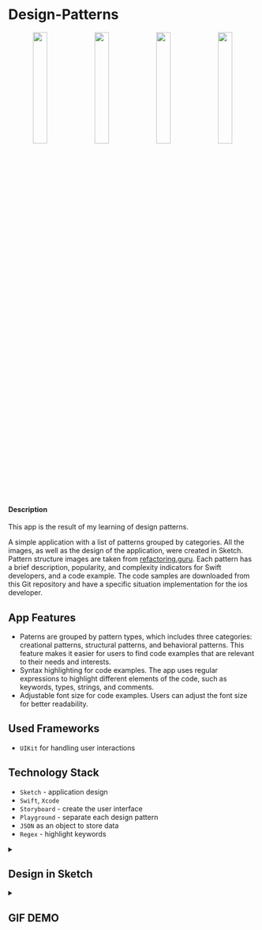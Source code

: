 # Design-Patterns

<p align=center>
  <img width=24% src="https://user-images.githubusercontent.com/80542175/226975513-4f5921ac-b9f5-498f-8e17-5bb26d6ec715.png"/>
  <img width=24% src="https://user-images.githubusercontent.com/80542175/226975523-181c9653-c35c-48e0-ae4a-ff8f2e57543f.png"/>
  <img width=24% src="https://user-images.githubusercontent.com/80542175/226975526-05fd9c9a-c0bc-434b-89ee-4bac70bec185.png"/>
  <img width=24% src="https://user-images.githubusercontent.com/80542175/226975529-7299904d-42cf-4253-8dbd-30a032b1c88f.png"/>
</p>

#### Description

This app is the result of my learning of design patterns. 

A simple application with a list of patterns grouped by categories.
All the images, as well as the design of the application, were created in Sketch.
Pattern structure images are taken from [refactoring.guru](https://refactoring.guru/design-patterns/catalog).
Each pattern has a brief description, popularity, and complexity indicators for Swift developers, and a code example.
The code samples are downloaded from this Git repository and have a specific situation implementation for the ios developer.

## App Features

- Paterns are grouped by pattern types, which includes three categories: creational patterns, structural patterns, and behavioral patterns.
This feature makes it easier for users to find code examples that are relevant to their needs and interests.
- Syntax highlighting for code examples. The app uses regular expressions to highlight different elements of the code, such as keywords, types, strings, and comments.
- Adjustable font size for code examples. Users can adjust the font size for better readability.

## Used Frameworks

- `UIKit` for handling user interactions

## Technology Stack

- `Sketch` - application design
- `Swift`, `Xcode`
- `Storyboard` - create the user interface
- `Playground` - separate each design pattern
- `JSON` as an object to store data
- `Regex` - highlight keywords

<details><summary><h2>Design in Sketch</h2></summary>
  <p align=center>
    <img width=95% src="https://user-images.githubusercontent.com/80542175/209330634-41b2c927-0e16-44bc-9bd1-a343bc240621.png">
  </p>
</details>

<details><summary><h2>GIF DEMO</h2></summary>
  <p align=center>
    <img width="32%" src="https://user-images.githubusercontent.com/80542175/209340522-b37377c3-d623-4ff5-b3cf-188a46079a3e.gif">
    <img width="32%" src="https://user-images.githubusercontent.com/80542175/209340541-67b6f0d8-30a2-4610-a23f-39bc5f920fe9.gif">
    <img width="32%" src="https://user-images.githubusercontent.com/80542175/209340552-c52ca86e-00db-4db7-8c46-573bc6cbd0e8.gif">
  </p>
</details>
